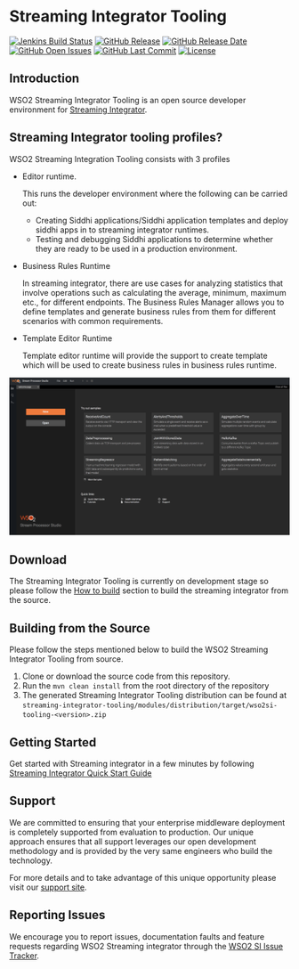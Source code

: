 <!--
  ~ /*
  ~ * Copyright (c) 2019, WSO2 Inc. (http://www.wso2.org) All Rights Reserved.
  ~ *
  ~ * Licensed under the Apache License, Version 2.0 (the "License");
  ~ * you may not use this file except in compliance with the License.
  ~ * You may obtain a copy of the License at
  ~ *
  ~ * http://www.apache.org/licenses/LICENSE-2.0
  ~ *
  ~ * Unless required by applicable law or agreed to in writing, software
  ~ * distributed under the License is distributed on an "AS IS" BASIS,
  ~ * WITHOUT WARRANTIES OR CONDITIONS OF ANY KIND, either express or implied.
  ~ * See the License for the specific language governing permissions and
  ~ * limitations under the License.
  ~ */
  -->
  
# Streaming Integrator Tooling

[![Jenkins Build Status](https://wso2.org/jenkins/view/wso2-dependencies/job/products/job/streaming-integrator-tooling/badge/icon)](https://wso2.org/jenkins/view/wso2-dependencies/job/products/job/streaming-integrator-tooling/)
  [![GitHub Release](https://img.shields.io/github/release/wso2/streaming-integrator-tooling.svg)](https://github.com/wso2/streaming-integrator-tooling/releases/)
  [![GitHub Release Date](https://img.shields.io/github/release-date/wso2/streaming-integrator-tooling.svg)](https://github.com/wso2/streaming-integrator-tooling/releases)
  [![GitHub Open Issues](https://img.shields.io/github/issues-raw/wso2/streaming-integrator-tooling.svg)](https://github.com/wso2/streaming-integrator-tooling/commits/master)
  [![GitHub Last Commit](https://img.shields.io/github/last-commit/wso2/streaming-integrator-tooling.svg)](https://github.com/wso2/streaming-integrator-tooling/commits/master)
  [![License](https://img.shields.io/badge/License-Apache%202.0-blue.svg)](https://opensource.org/licenses/Apache-2.0)

## Introduction

WSO2 Streaming Integrator Tooling is an open source developer environment for [Streaming Integrator](https://github.com/wso2/streaming-integrator). 

## Streaming Integrator tooling profiles?

WSO2 Streaming Integration Tooling consists with 3 profiles

* Editor runtime.

    This runs the developer environment where the following can be carried out:

   * Creating Siddhi applications/Siddhi application templates and deploy siddhi apps in to streaming integrator runtimes.
   * Testing and debugging Siddhi applications to  determine whether they are ready to be used in a production environment.

* Business Rules Runtime

  In streaming integrator, there are use cases for analyzing statistics that involve operations such as calculating the average, minimum, maximum etc., for different endpoints. The Business Rules Manager allows you to define templates and generate business rules from them for different scenarios with common requirements.

* Template Editor Runtime

  Template editor runtime will provide the support to create template which will be used to create business rules in business rules runtime. 
  

![Streaming Integrator Tooling/ Workflow](docs/images/editor_screen.png)

## Download

The Streaming Integrator Tooling is currently on development stage so please follow the [How to build]() section to build the streaming integrator from the source.
<!-- Please download the latest WSO2 Streaming Integrator Tooling release from [here]()  -->

## Building from the Source

Please follow the steps mentioned below to build the WSO2 Streaming Integrator Tooling from source.

1. Clone or download the source code from this repository.
2. Run the `mvn clean install` from the root directory of the repository
3. The generated Streaming Integrator Tooling distribution can be found at `streaming-integrator-tooling/modules/distribution/target/wso2si-tooling-<version>.zip`

## Getting Started

Get started with Streaming integrator in a few minutes by following [Streaming Integrator Quick Start Guide](https://docs.wso2.com/display/SP4xx/Quick+Start+Guide)

## Support

We are committed to ensuring that your enterprise middleware deployment is completely supported from evaluation to production. Our unique approach ensures that all support leverages our open development methodology and is provided by the very same engineers who build the technology.

For more details and to take advantage of this unique opportunity please visit our [support site](http://wso2.com/support).


## Reporting Issues

We encourage you to report issues, documentation faults and feature requests regarding WSO2 Streaming integrator through the [WSO2 SI Issue Tracker](https://github.com/wso2/streaming-integrator/issues).
